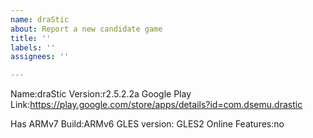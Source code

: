 ```yaml
---
name: draStic
about: Report a new candidate game
title: ''
labels: ''
assignees: ''

---
```


Name:draStic
Version:r2.5.2.2a
Google Play Link:https://play.google.com/store/apps/details?id=com.dsemu.drastic

Has ARMv7 Build:ARMv6
GLES version: GLES2 
Online Features:no
